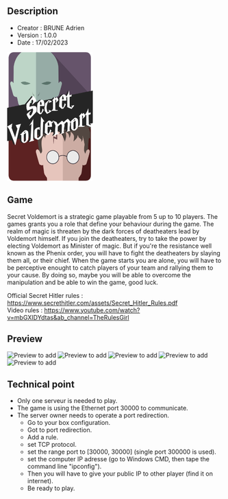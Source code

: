 ## Description

<ul>
<li>Creator : BRUNE Adrien</li>
<li>Version : 1.0.0</li>
<li>Date : 17/02/2023</li>
</ul>

<img src="./SV_GAME/Src/Resources/Secret_Voldemort_Cover.png" alt="Logo" width="200" height="300">

## Game

<p>Secret Voldemort is a strategic game playable from 5 up to 10 players. 
The games grants you a role that define your behaviour during the game.
The realm of magic is threaten by the dark forces of deatheaters lead by Voldemort himself.
If you join the deatheaters, try to take the power by electing Voldemort as Minister of magic.
But if you're the resistance well known as the Phenix order, you will have to fight the deatheaters by slaying them all, or their chief.
When the game starts you are alone, you will have to be perceptive enought to catch players of your team and rallying them to your cause.
By doing so, maybe you will be able to overcome the manipulation and be able to win the game, good luck.

Official Secret Hitler rules : https://www.secrethitler.com/assets/Secret_Hitler_Rules.pdf  
Video rules : https://www.youtube.com/watch?v=mbGXIDYdtas&ab_channel=TheRulesGirl

## Preview
<img src="./Preview/img1.png" alt="Preview to add" width="800" height="400">
<img src="./Preview/img2.png" alt="Preview to add" width="800" height="400">
<img src="./Preview/img3.png" alt="Preview to add" width="800" height="400">
<img src="./Preview/img4.png" alt="Preview to add" width="800" height="400">
<img src="./Preview/img5.png" alt="Preview to add" width="800" height="400">

## Technical point
* Only one serveur is needed to play.
* The game is using the Ethernet port 30000 to communicate.
* The server owner needs to operate a port redirection.
  * Go to your box configuration.
  * Got to port redirection.
  * Add a rule.
  * set TCP protocol.
  * set the range port to [30000, 30000] (single port 300000 is used).
  * set the computer IP adresse (go to Windows CMD, then tape the command line "ipconfig").
  * Then you will have to give your public IP to other player (find it on internet).
  * Be ready to play.
